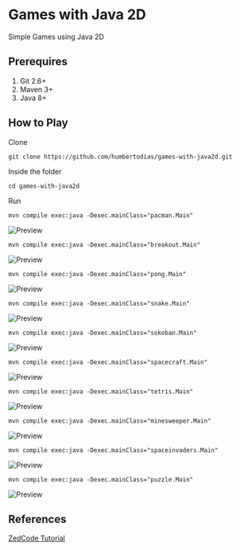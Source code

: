 # Games with Java 2D

Simple Games using Java 2D


## Prerequires

1. Git 2.6+
2. Maven 3+
3. Java 8+


## How to Play

Clone

```
git clone https://github.com/humbertodias/games-with-java2d.git
```

Inside the folder

```
cd games-with-java2d
```

Run

```
mvn compile exec:java -Dexec.mainClass="pacman.Main"
```
![Preview](doc/pacman.png)
```
mvn compile exec:java -Dexec.mainClass="breakout.Main"
```
![Preview](doc/breakout.png)
```
mvn compile exec:java -Dexec.mainClass="pong.Main"
```
![Preview](doc/pong.png)
```
mvn compile exec:java -Dexec.mainClass="snake.Main"
```
![Preview](doc/snake.png)
```
mvn compile exec:java -Dexec.mainClass="sokoban.Main"
```
![Preview](doc/sokoban.png)
```
mvn compile exec:java -Dexec.mainClass="spacecraft.Main"
```
![Preview](doc/spacecraft.png)
```
mvn compile exec:java -Dexec.mainClass="tetris.Main"
```
![Preview](doc/tetris.png)
```
mvn compile exec:java -Dexec.mainClass="minesweeper.Main"
```
![Preview](doc/minesweeper.png)
```
mvn compile exec:java -Dexec.mainClass="spaceinvaders.Main"
```
![Preview](doc/spaceinvaders.png)
```
mvn compile exec:java -Dexec.mainClass="puzzle.Main"
```
![Preview](doc/puzzle.png)


## References

[ZedCode Tutorial](http://zetcode.com/tutorials/javagamestutorial/)

